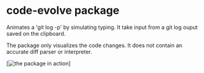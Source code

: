 # code-evolve package

Animates a 'git log -p' by simulating typing. It take input from a git log ouput saved on the clipboard.

The package only visualizes the code changes. It does not contain an accurate diff parser or interpreter.


[![the package in action](https://www.youtube.com/watch?v=nCeVPhyyv1I)]
